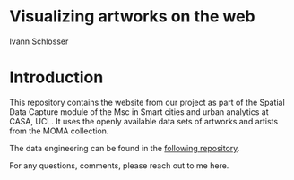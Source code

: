 Visualizing artworks on the web
================
Ivann Schlosser

# Introduction

This repository contains the website from our project as part of the
Spatial Data Capture module of the Msc in Smart cities and urban
analytics at CASA, UCL. It uses the openly available data sets of
artworks and artists from the MOMA collection.

The data engineering can be found in the [following
repository](https://github.com/npoladian/SpatialDataCapture).

For any questions, comments, please reach out to me here.
